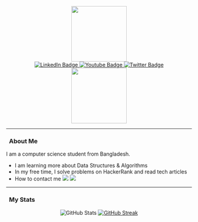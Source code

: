 <div id="header" align="center">
  <img src="https://media.giphy.com/media/jdPMeyv9rn0hZHh8n9/giphy.gif" width="150"/>
</div>
<div align="center" id="badges">
  <a href="https://www.hackerrank.com/ratul_hasan">
    <img src="https://img.shields.io/badge/HackerRank-success?style=for-the-badge&logo=hackerrank&logoColor=white" alt="LinkedIn Badge"/>
  </a>
  <a href="https://www.linkedin.com/in/ratul-hasan-507129237">
    <img src="https://img.shields.io/badge/LinkedIn-blue?style=for-the-badge&logo=linkedin&logoColor=white" alt="Youtube Badge"/>
  </a>
  <a href="https://stackoverflow.com/users/18252591/ratul-hasan?tab=profile">
    <img src="https://img.shields.io/badge/StackOverflow-orange?style=for-the-badge&logo=stackoverflow&logoColor=white" alt="Twitter Badge"/>
  </a>
</div>
<div align="center">
  <img width="150" src="https://komarev.com/ghpvc/?username=RatulHasanRahat&style=for-the-badge&color=blue" alt=""/>
</div>

---
### &nbsp; About Me
I am a computer science student from Bangladesh.
- I am learning more about Data Structures & Algorithms
- In my free time, I solve problems on HackerRank and read tech articles
- How to contact me <a href="https://t.me/ratulhasanrahat"><img src="https://img.shields.io/badge/Telegram-grey?style=flat&logo=telegram&logoColor=white"/></a> <a href="https://www.linkedin.com/in/ratul-hasan-507129237"><img src="https://img.shields.io/badge/-LinkedIn-blue?style=flat&logo=Linkedin&logoColor=white"/></a>
---
<!-- ### &nbsp; Languages I Know
<div>
  <img src="https://github.com/devicons/devicon/blob/master/icons/java/java-original-wordmark.svg" title="Java" alt="Java" width="40" height="40"/>&nbsp;
  <img src="https://github.com/devicons/devicon/blob/master/icons/nodejs/nodejs-original.svg" title="NodeJS" alt="NodeJS" width="40" height="40"/>&nbsp;
  <img src="https://github.com/devicons/devicon/blob/master/icons/c/c-original.svg" title="AWS" alt="AWS" width="40" height="40"/>&nbsp;
</div>

---   -->

### &nbsp; My Stats

<div id="stats" align="center">

![GitHub Stats](https://github-readme-stats.vercel.app/api?username=ratulhasanrahat&show_icons=true&theme=vue-dark&hide_border=true)
[![GitHub Streak](http://github-readme-streak-stats.herokuapp.com?user=ratulhasanrahat&theme=vue-dark&hide_border=true&date_format=j%20M%5B%20Y%5D)](https://git.io/streak-stats)

</div>
